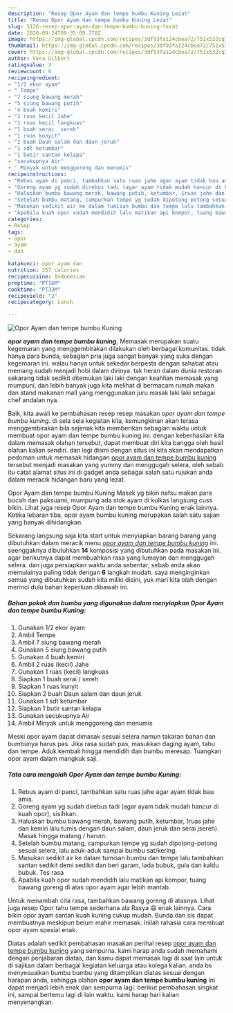```yaml
---
description: "Resep Opor Ayam dan tempe bumbu Kuning Lezat"
title: "Resep Opor Ayam dan tempe bumbu Kuning Lezat"
slug: 3126-resep-opor-ayam-dan-tempe-bumbu-kuning-lezat
date: 2020-09-24T09:35:09.778Z
image: https://img-global.cpcdn.com/recipes/3df93fa124cbea72/751x532cq70/opor-ayam-dan-tempe-bumbu-kuning-foto-resep-utama.jpg
thumbnail: https://img-global.cpcdn.com/recipes/3df93fa124cbea72/751x532cq70/opor-ayam-dan-tempe-bumbu-kuning-foto-resep-utama.jpg
cover: https://img-global.cpcdn.com/recipes/3df93fa124cbea72/751x532cq70/opor-ayam-dan-tempe-bumbu-kuning-foto-resep-utama.jpg
author: Vera Gilbert
ratingvalue: 3
reviewcount: 6
recipeingredient:
- "1/2 ekor ayam"
- " Tempe"
- "7 siung bawang merah"
- "5 siung bawang putih"
- "4 buah kemiri"
- "2 ruas kecil Jahe"
- "1 ruas kecil langkuas"
- "1 buah serai  sereh"
- "1 ruas kunyit"
- "2 buah Daun salam dan daun jeruk"
- "1 sdt ketumbar"
- "1 butir santan kelapa"
- "secukupnya Air"
- " Minyak untuk menggoreng dan menumis"
recipeinstructions:
- "Rebus ayam di panci, tambahkan satu ruas jahe agar ayam tidak bau amis."
- "Goreng ayam yg sudah direbus tadi (agar ayam tidak mudah hancur di kuah opor), sisihkan."
- "Haluskan bumbu bawang merah, bawang putih, ketumbar, 1ruas jahe dan kemiri lalu tumis dengan daun salam, daun jeruk dan serai jsereh). Masak hingga matang / harum."
- "Setelah bumbu matang, campurkan tempe yg sudah dipotong-potong sesuai selera, lalu aduk-aduk sampai bumbu sat/kering."
- "Masukan sedikit air ke dalam tumisan bumbu dan tempe lalu tambahkan santan sedikit demi sedikit dan beri garam, lada bubuk, gula dan kaldu bubuk. Tes rasa"
- "Apabila kuah opor sudah mendidih lalu matikan api kompor, tuang bawang goreng di atas opor ayam agar lebih mantab."
categories:
- Resep
tags:
- opor
- ayam
- dan

katakunci: opor ayam dan 
nutrition: 257 calories
recipecuisine: Indonesian
preptime: "PT16M"
cooktime: "PT33M"
recipeyield: "2"
recipecategory: Lunch

---
```



![Opor Ayam dan tempe bumbu Kuning](https://img-global.cpcdn.com/recipes/3df93fa124cbea72/751x532cq70/opor-ayam-dan-tempe-bumbu-kuning-foto-resep-utama.jpg)

<b><i>opor ayam dan tempe bumbu kuning</i></b>, Memasak merupakan suatu kegemaran yang menggembirakan dilakukan oleh berbagai komunitas. tidak hanya para bunda, sebagian pria juga sangat banyak yang suka dengan kegemaran ini. walau hanya untuk sekedar berpesta dengan sahabat atau memang sudah menjadi hobi dalam dirinya. tak heran dalam dunia restoran sekarang tidak sedikit ditemukan laki laki dengan keahlian memasak yang mumpuni, dan lebih banyak juga kita melihat di bermacam rumah makan dan stand makanan mall yang menggunakan juru masak laki laki sebagai chef andalan nya.

Baik, kita awali ke pembahasan resep resep masakan <i>opor ayam dan tempe bumbu kuning</i>. di sela sela kegiatan kita, kemungkinan akan terasa menggembirakan bila sejenak kita memberikan sebagian waktu untuk membuat opor ayam dan tempe bumbu kuning ini. dengan keberhasilan kita dalam memasak olahan tersebut, dapat membuat diri kita bangga oleh hasil olahan kalian sendiri. dan lagi disini dengan situs ini kita akan mendapatkan pedoman untuk memasak hidangan <u>opor ayam dan tempe bumbu kuning</u> tersebut menjadi masakan yang yummy dan menggugah selera, oleh sebab itu catat alamat situs ini di gadget anda sebagai salah satu rujukan anda dalam meracik hidangan baru yang lezat.

Opor Ayam dan tempe bumbu Kuning Masak yg bikin nafsu makan para bocah dan paksuami, mumpung ada stok ayam di kulkas langsung cuss bikin. Lihat juga resep Opor Ayam dan tempe bumbu Kuning enak lainnya. Ketika lebaran tiba, opor ayam bumbu kuning merupakan salah satu sajian yang banyak dihidangkan.


Sekarang langsung saja kita start untuk menyiapkan barang barang yang dibutuhkan dalam meracik menu <u><i>opor ayam dan tempe bumbu kuning</i></u> ini. seenggaknya dibutuhkan <b>14</b> komposisi yang dibutuhkan pada masakan ini. agar berikutnya dapat membuahkan rasa yang lumayan dan menggugah selera. dan juga persiapkan waktu anda sebentar, sebab anda akan memulainya paling tidak dengan <b>6</b> langkah mudah. saya menginginkan semua yang dibutuhkan sudah kita miliki disini, yuk mari kita olah dengan merinci dulu bahan keperluan dibawah ini.

<!--inarticleads1-->

##### Bahan pokok dan bumbu yang digunakan dalam menyiapkan Opor Ayam dan tempe bumbu Kuning:

1. Gunakan 1/2 ekor ayam
1. Ambil  Tempe
1. Ambil 7 siung bawang merah
1. Gunakan 5 siung bawang putih
1. Gunakan 4 buah kemiri
1. Ambil 2 ruas (kecil) Jahe
1. Gunakan 1 ruas (kecil) langkuas
1. Siapkan 1 buah serai / sereh
1. Siapkan 1 ruas kunyit
1. Siapkan 2 buah Daun salam dan daun jeruk
1. Gunakan 1 sdt ketumbar
1. Siapkan 1 butir santan kelapa
1. Gunakan secukupnya Air
1. Ambil  Minyak untuk menggoreng dan menumis


Meski opor ayam dapat dimasak sesuai selera namun takaran bahan dan bumbunya harus pas. Jika rasa sudah pas, masukkan daging ayam, tahu dan tempe. Aduk kembali hingga mendidih dan bumbu meresap. Tuangkan opor ayam dalam mangkuk saji. 

<!--inarticleads2-->

##### Tata cara mengolah Opor Ayam dan tempe bumbu Kuning:

1. Rebus ayam di panci, tambahkan satu ruas jahe agar ayam tidak bau amis.
1. Goreng ayam yg sudah direbus tadi (agar ayam tidak mudah hancur di kuah opor), sisihkan.
1. Haluskan bumbu bawang merah, bawang putih, ketumbar, 1ruas jahe dan kemiri lalu tumis dengan daun salam, daun jeruk dan serai jsereh). Masak hingga matang / harum.
1. Setelah bumbu matang, campurkan tempe yg sudah dipotong-potong sesuai selera, lalu aduk-aduk sampai bumbu sat/kering.
1. Masukan sedikit air ke dalam tumisan bumbu dan tempe lalu tambahkan santan sedikit demi sedikit dan beri garam, lada bubuk, gula dan kaldu bubuk. Tes rasa
1. Apabila kuah opor sudah mendidih lalu matikan api kompor, tuang bawang goreng di atas opor ayam agar lebih mantab.


Untuk menambah cita rasa, tambahkan bawang goreng di atasnya. Lihat juga resep Opor tahu tempe sederhana ala Rasya 😄 enak lainnya. Cara bikin opor ayam santan kuah kuning cukup mudah. Bunda dan sis dapat membuatnya meskipun belum mahir memasak. Inilah rahasia cara membuat opor ayam spesial enak. 

Diatas adalah sedikit pembahasan masakan perihal resep <u>opor ayam dan tempe bumbu kuning</u> yang sempurna. kami harap anda sudah memahami dengan penjabaran diatas, dan kamu dapat memasak lagi di saat lain untuk di sajikan dalam berbagai kegiatan keluarga atau kolega kalian. anda bs menyesuaikan bumbu bumbu yang ditampilkan diatas sesuai dengan harapan anda, sehingga olahan <b>opor ayam dan tempe bumbu kuning</b> ini dapat menjadi lebih enak dan sempurna lagi. berikut pembahasan singkat ini, sampai bertemu lagi di lain waktu. kami harap hari kalian menyenangkan.
